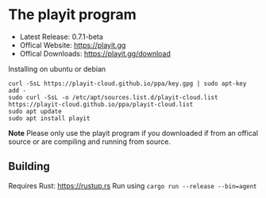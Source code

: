 # The playit program

* Latest Release: 0.7.1-beta
* Offical Website: https://playit.gg
* Offical Downloads: https://playit.gg/download

Installing on ubuntu or debian

```
curl -SsL https://playit-cloud.github.io/ppa/key.gpg | sudo apt-key add -
sudo curl -SsL -o /etc/apt/sources.list.d/playit-cloud.list https://playit-cloud.github.io/ppa/playit-cloud.list
sudo apt update
sudo apt install playit
```

**Note**
Please only use the playit program if you downloaded if from an offical source or are compiling and running from source.

## Building

Requires Rust: https://rustup.rs
Run using `cargo run --release --bin=agent`

